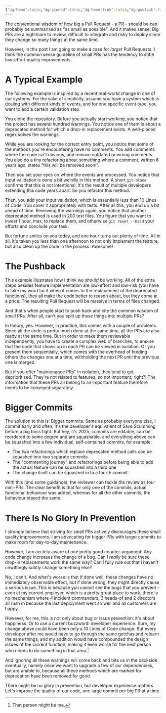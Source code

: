 ```yaml
---
{"dg-home":false,"dg-pinned":false,"dg-home-link":false,"dg-publish":true,"type":"post","disabled rules":["header-increment","yaml-title","yaml-title-alias","file-name-heading"],"title":"Bigger PRs, Larger Commits","dg-permalink":"bigger-prs-larger-commits/","created-date":"2025-03-24T20:58:22","aliases":["Bigger PRs, Larger Commits"],"linter-yaml-title-alias":"Bigger PRs, Larger Commits","updated-date":"2025-05-05T17:44:22","tags":["engineering"],"dg-path":"bigger-prs-larger-commits.md","permalink":"/bigger-prs-larger-commits/","dgPassFrontmatter":true}
---
```



The conventional wisdom of how big a Pull Request - a PR - should be can probably be summarised as "as small as possible". And it makes sense: Big PRs are a nightmare to review, difficult to integrate and risky to deploy since they change so many things at the same time.

However, in this post I am going to make a case for _larger_ Pull Requests. I think the common sense guideline of small PRs has the tendency to stifle low-effort quality improvements.

# A Typical Example
The following example is inspired by a recent real-world change in one of our systems. For the sake of simplicity, assume you have a system which is dealing with different kinds of events, and for one specific event type, you want to add a certain validation step.

You clone the repository. Before you actually start working, you notice that the project has several hundred warnings. You notice one of them is about a deprecated method for which a drop-in replacement exists. A well-placed regex solves the warnings.

While you are looking for the correct entry point, you notice that some of the methods you're encountering have no comments. You add comments where the code isn't obvious, and remove outdated or wrong comments. You also do a tiny refactoring about something where a comment, written 6 years ago, states "this will be removed soon!".

Then you set your eyes on where the events are processed. You notice that input validation is done a bit weirdly in this method. A short `git-blame` confirms  that this is not intentional, it's the result of multiple developers extending this code years apart. So you refactor this method.

Then, you add your input validation, which is essentially less than 10 Lines of Code. You cover it appropriately with tests. After all this, you end up a bit ahead of time. Reviewing the warnings again, you notice that another deprecated method is used in 200 test files.  You figure that you want to invest 1 hour, max, to replace them, and otherwise `git reset --hard` your efforts and conclude your task.

But fortune smiles on you today, and one hour turns out plenty of time. All in all, it's taken you less than one afternoon to not only implement the feature, but also clean up the code in the process. Awesome!

# The Pushback
This example illustrates how I think we _should_ be working. All of the extra steps besides feature implementation are low-effort and low-risk (you have to take my word for it when it comes to the replacement of the deprecated functions), they all make the code better to reason about, but they come at a price: The resulting Pull Request will be massive in terms of files changed.

And that's when people start to push back and cite the common wisdom of small PRs. After all, can't you split up these things into multiple PRs?

In theory, yes. However, in practice, this comes with a couple of problems. Since all the code is pretty much done at the same time, all the PRs are also ready at the same time. But in order to make them reviewable independently, you have to create a complex web of branches, to ensure that the code that shows up in each PR can be viewed in isolation. Or you present them sequentially, which comes with the overhead of feeding others the changes one at a time, withholding the next PR until the previous one is merged.

But if you offer "maintenance PRs" in isolation, they tend to get deprioritised. They're not related to features, so not important, right?! The information that these PRs all belong to an important feature therefore needs to be conveyed separately.

# Bigger Commits
The solution to this is: Bigger commits. Same as probably everyone else, I commit early and often, it's the developer's equivalent of Save Scumming before a big boss fight. But hey, it's 2025, commits are editable, can be reordered to some degree and  are squashable, and everything above can be squashed into a few individual, self-contained commits, for example:

- The two refactorings which replace deprecated method calls can be squashed into two separate commits
- The "commenting journey" and refactorings before being able to add the actual feature can be squashed into a third one
- The change itself can be squashed in to a fourth commit.

With this (and some guidance), the reviewer can tackle the review as four mini-PRs. The clear benefit is that for only one of the commits, actual functional behaviour was added, whereas for all the other commits, the behaviour stayed the same.

# There Is No Glory In Prevention
I strongly believe that striving for small PRs actively discourages these small quality improvements. I am advocating for bigger PRs with larger commits to make room for day-to-day maintenance.

However, I am acutely aware of one pretty good counter-argument: Any code change increases the change of a bug. Can I _really_ be sure these drop-in replacements work the same way? Can I fully rule out that I haven't unwittingly subtly change something else?

No, I can't. And what's worse is that if done well, these changes have no immediately observable effect, but if done wrong, they might directly cause a serious issue. This is because you cannot see the bugs that you prevent - even at my current employer, which is a pretty great place to work, there is no mechanism where 4 incident commanders, 3 heads-of and 2 directors all rush in because the last deployment went so well and all customers are happy.

However, for me, this is not only about bug or issue prevention: it's about happiness. Or to use a current buzzword: developer experience. Sure, my change above could have been _only_ a 10 Lines of Code change. But every developer after me would have to go through the same gotchas and relearn the same things, and my addition would have compounded the design issues of the current function, making it even worse for the next person who needs to do something in that area.[^1]

And ignoring all these warnings will come back and bite us in the backside eventually, namely once we want to upgrade a few of our dependencies, but are unable to, because all these methods which are marked for deprecation have been removed for good.

There might be no glory in prevention, but developer experience matters. Let's improve the quality of our code, one large commit per big PR at a time.

[^1]: That person might be me.
